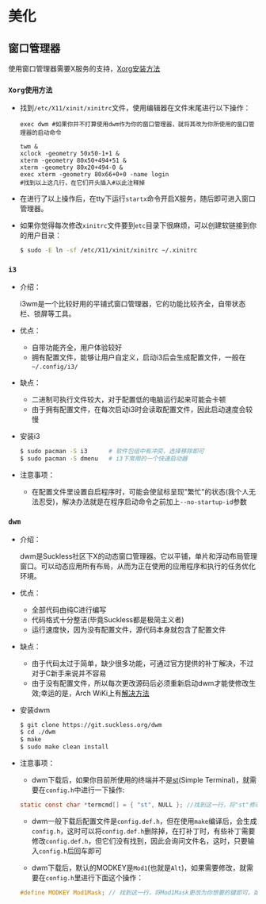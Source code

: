 # 美化
## 窗口管理器

使用窗口管理器需要X服务的支持，[Xorg安装方法](initial-configuration.md#6-安装xorg)

### `Xorg使用方法`

- 找到`/etc/X11/xinit/xinitrc`文件，使用编辑器在文件末尾进行以下操作：

  ```
  exec dwm #如果你并不打算使用dwm作为你的窗口管理器，就将其改为你所使用的窗口管理器的启动命令

  twm &
  xclock -geometry 50x50-1+1 &
  xterm -geometry 80x50+494+51 &
  xterm -geometry 80x20+494-0 &
  exec xterm -geometry 80x66+0+0 -name login
  #找到以上这几行，在它们开头插入#以此注释掉
  ```

- 在进行了以上操作后，在tty下运行`startx`命令开启X服务，随后即可进入窗口管理器。

- 如果你觉得每次修改`xinitrc`文件要到`etc`目录下很麻烦，可以创建软链接到你的用户目录：

  ```bash
  $ sudo -E ln -sf /etc/X11/xinit/xinitrc ~/.xinitrc
  ```

### `i3`

- 介绍：

  i3wm是一个比较好用的平铺式窗口管理器，它的功能比较齐全，自带状态栏、锁屏等工具。

- 优点：

  - 自带功能齐全，用户体验较好
  - 拥有配置文件，能够让用户自定义，启动i3后会生成配置文件，一般在`~/.config/i3/`

- 缺点：

  - 二进制可执行文件较大，对于配置低的电脑运行起来可能会卡顿
  - 由于拥有配置文件，在每次启动i3时会读取配置文件，因此启动速度会较慢

- 安装i3

  ```bash
  $ sudo pacman -S i3      # 软件包组中有冲突，选择移除即可
  $ sudo pacman -S dmenu   # i3下常用的一个快速启动器
  ```

- 注意事项：

  - 在配置文件里设置自启程序时，可能会使鼠标呈现"繁忙"的状态(我个人无法忍受)，解决办法就是在程序启动命令之前加上`--no-startup-id`参数

### `dwm`

- 介绍：

  dwm是Suckless社区下X的动态窗口管理器。它以平铺，单片和浮动布局管理窗口。可以动态应用所有布局，从而为正在使用的应用程序和执行的任务优化环境。

- 优点：

  - 全部代码由纯C进行编写
  - 代码格式十分整洁(毕竟Suckless都是极简主义者)
  - 运行速度快，因为没有配置文件，源代码本身就包含了配置文件

- 缺点：

  - 由于代码太过于简单，缺少很多功能，可通过官方提供的补丁解决，不过对于C新手来说并不容易
  - 由于没有配置文件，所以每次更改源码后必须重新启动dwm才能使修改生效;幸运的是，Arch WiKi上有[解决方法](https://wiki.archlinux.org/index.php/Dwm)

- 安装dwm

  ```bash
  $ git clone https://git.suckless.org/dwm
  $ cd ./dwm
  $ make
  $ sudo make clean install
  ```
- 注意事项：
  - dwm下载后，如果你目前所使用的终端并不是[st](https://st.suckless.org/)(Simple Terminal)，就需要在`config.h`中进行一下操作:
  ```c
  static const char *termcmd[] = { "st", NULL }; //找到这一行，将"st"修改为你现在用的终端的启动命令
  ```

  - dwm一般下载后配置文件是`config.def.h`，但在使用`make`编译后，会生成`config.h`，这时可以将`config.def.h`删除掉，在打补丁时，有些补丁需要修改`config.def.h`，但它们没有找到，因此会询问文件名，这时，只要输入`config.h`后回车即可

  - dwm下载后，默认的MODKEY是`Mod1`(也就是`Alt`)，如果需要修改，就需要在`config.h`里进行下面这个操作：
  ```c
  #define MODKEY Mod1Mask; // 找到这一行，将Mod1Mask更改为你想要的键即可。如果要改为Win键，就将其改为Mod4Mask
  ```
